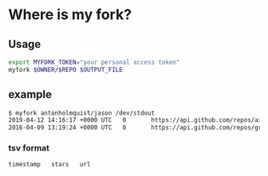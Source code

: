 # Where is my fork?

## Usage

```sh
export MYFORK_TOKEN="your personal access token"
myfork $OWNER/$REPO $OUTPUT_FILE
```

## example

```sh
$ myfork antonholmquist/jason /dev/stdout         
2019-04-12 14:16:17 +0000 UTC   0       https://api.github.com/repos/aimof/jason
2016-04-09 13:19:24 +0000 UTC   0       https://api.github.com/repos/grubern/jason
```

### tsv format

```tsv
timestamp	stars	url
```